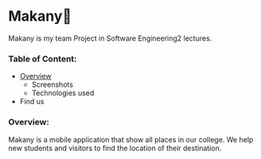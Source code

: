 # Makany:round_pushpin:
Makany is my team Project in Software Engineering2 lectures.
### Table of Content:
- [Overview](https://github.com/asmaaraafat27/Makany/blob/main/README.md#overview)
   - Screenshots
   - Technologies used
- Find us

### Overview:
Makany is a mobile application that show all places in our college. We help new students and visitors to find the location of their destination.
